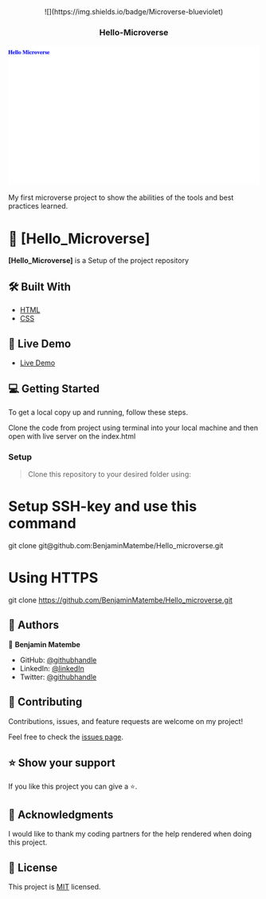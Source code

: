 <div align="center">
  ![](https://img.shields.io/badge/Microverse-blueviolet)
  <h3><b>Hello-Microverse</b></h3>

  ![SCREENSHOT](microverse.png)
</div>
 My first microverse project to show the abilities of the tools and best practices learned.

# 📖 [Hello_Microverse] <a name="about-project"></a>

**[Hello_Microverse]** is a Setup of the project repository

## 🛠 Built With <a name="built-with"></a>
  
  <ul>
    <li><a href="https://www.w3schools.com/html/">HTML</a></li>
    <li><a href="https://www.w3schools.com/css/">CSS</a></li>
  </ul>

## 🚀 Live Demo <a name="live-demo"></a>

<ul>
    <li><a href="http://127.0.0.1:5500/Hello_microverse/index.html">Live Demo</a></li>
</ul>

## 💻 Getting Started <a name="getting-started"></a>

To get a local copy up and running, follow these steps.

Clone the code from project using terminal into your local machine and then open with live server on the index.html

### Setup

>Clone this repository to your desired folder using:

 <h1>Setup SSH-key and use this command</h1>
 git clone git@github.com:BenjaminMatembe/Hello_microverse.git

 <h1>Using HTTPS</h1>

 git clone https://github.com/BenjaminMatembe/Hello_microverse.git


## 👥 Authors <a name="authors"></a>

👤 **Benjamin Matembe**

- GitHub: [@githubhandle](https://github.com/BenjaminMatembe)
- LinkedIn: [@linkedIn](https://www.linkedin.com/in/matembe-benjamin-b7274122a/)
- Twitter: [@githubhandle](https://twitter.com/Glenmata2)


## 🤝 Contributing <a name="contributing"></a>

Contributions, issues, and feature requests are welcome on my project!

Feel free to check the [issues page](../../issues/).

## ⭐️ Show your support <a name="support"></a>

If you like this project you can give a ⭐️.

## 🙏 Acknowledgments <a name="acknowledgements"></a>

I would like to thank my coding partners for the help rendered when doing this project.

## 📝 License <a name="license"></a>

This project is [MIT](https://github.com/BenjaminMatembe/Hello_microverse/blob/master/MIT.md) licensed.
